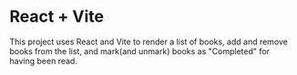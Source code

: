 # React + Vite

This project uses React and Vite to render a list of books, add and remove books from the list, and mark(and unmark) books as "Completed" for having been read.
